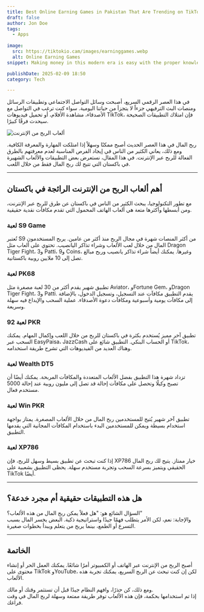 ```yaml
---
title: Best Online Earning Games in Pakistan That Are Trending on TikTok
draft: false
author: Jon Doe 
tags:
  - Apps
  
image:
  src: https://tiktokio.cam/images/earninggames.webp
  alt: Online Earning Games
snippet: Making money in this modern era is easy with the proper knowledge and skills.

publishDate: 2025-02-09 18:50
category: Tech

---
```


في هذا العصر الرقمي السريع، أصبحت وسائل التواصل الاجتماعي وتطبيقات الرسائل ومنصات البث الترفيهي جزءاً لا يتجزأ من حياتنا اليومية. سواء كنت ترغب في التواصل مع الأصدقاء، مشاهدة الأفلام، أو تحميل فيديوهات TikTok، فإن امتلاك التطبيقات الصحيحة سيحدث فرقًا كبيرًا.

![ألعاب الربح من الإنترنت](https://tiktokio.cam/images/earninggames.webp "Online Earning Games")

ربح المال في هذا العصر الحديث أصبح ممكنًا وسهلاً إذا امتلكت المهارة والمعرفة الكافية. ومع ذلك، يعاني الكثير من الناس في إيجاد الفرص المناسبة لعدم معرفتهم بالطرق الفعالة للربح عبر الإنترنت. في هذا المقال، نستعرض بعض التطبيقات والألعاب الشهيرة في باكستان التي تتيح لك ربح المال فقط من خلال اللعب.

---

## أهم ألعاب الربح من الإنترنت الرائجة في باكستان ##

مع تطور التكنولوجيا، يبحث الكثير من الناس في باكستان عن طرق للربح عبر الإنترنت، ومن أبسطها وأكثرها متعة هي ألعاب الهاتف المحمول التي تقدم مكافآت نقدية حقيقية.

### لعبة S9 Game ###
تُعتبر S9 من أكثر المنصات شهرة في مجال الربح منذ أكثر من عامين. يربح المستخدمون المال من خلال لعب الألعاب وشراء تذاكر اليانصيب. تحتوي على ألعاب مثل Dragon Tiger Fight، و3 Patti، و9 Coins، وغيرها. يمكنك أيضاً شراء تذاكر يانصيب وربح مبالغ تصل إلى 10 ملايين روبية باكستانية.

### لعبة PK68 ###
تطبيق شهير يقدم أكثر من 30 لعبة مصغرة مثل Aviator، وFortune Gem، وDragon Tiger Fight، و3 Patti. يقدم التطبيق مكافآت عند التسجيل، وتسجيل الدخول، بالإضافة إلى مكافآت يومية وأسبوعية ومكافآت دعوة الأصدقاء. عملية السحب والإيداع فيه سهلة وسريعة.

### لعبة 92 PKR ###
تطبيق آخر مميز يُستخدم بكثرة في باكستان للربح من خلال اللعب وإكمال المهام. يمكنك السحب عبر EasyPaisa، JazzCash أو الحساب البنكي. التطبيق شائع على TikTok، وهناك العديد من الفيديوهات التي تشرح طريقة استخدامه.

### لعبة Wealth DT5 ###
تزداد شهرة هذا التطبيق بفضل الألعاب المتعددة والمكافآت المربحة. يمكنك أيضًا أن تصبح وكيلًا وتحصل على مكافآت إحالة قد تصل إلى مليون روبية عند إحالة 5000 مستخدم فعال.

### لعبة Win PKR ###
تطبيق آخر شهير يُتيح للمستخدمين ربح المال من خلال الألعاب المصغرة. يمتاز بواجهة استخدام بسيطة ويمكن للمستخدمين البدء باستخدام المكافآت المجانية التي يقدمها التطبيق.

### لعبة XP786 ###
إذا كنت تبحث عن تطبيق بسيط وسهل للربح، فإن XP786 خيار ممتاز. يتيح لك ربح المال الحقيقي ويتميز بسرعة السحب وتجربة مستخدم سهلة. يحظى التطبيق بشعبية على TikTok أيضًا.

---

## هل هذه التطبيقات حقيقية أم مجرد خدعة؟ ##

السؤال الشائع هو: "هل فعلاً يمكن ربح المال من هذه الألعاب؟"  
والإجابة: نعم، لكن الأمر يتطلب فهمًا جيدًا واستراتيجية ذكية. البعض يخسر المال بسبب التسرع أو الطمع، بينما يربح من يتعلم ويبدأ بخطوات صغيرة.

---

## الخاتمة ##

أصبح الربح من الإنترنت عبر الهاتف أو الكمبيوتر أمرًا شائعًا. يمكنك العمل الحر أو إنشاء محتوى على TikTok وYouTube، لكن إن كنت تبحث عن الربح السريع، يمكنك تجربة هذه الألعاب.

ومع ذلك، كن حذرًا، وافهم النظام جيدًا قبل أن تستثمر وقتك أو مالك.  
إذا تم استخدامها بحكمة، فإن هذه الألعاب توفر طريقة ممتعة وسهلة لربح المال في وقت فراغك.

